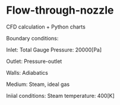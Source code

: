 # Flow-through-nozzle
CFD calculation + Python charts

Boundary conditions:

  Inlet: Total Gauge Pressure: 20000[Pa]
  
  Outlet: Pressure-outlet
  
  Walls: Adiabatics
  
  
Medium: Steam, ideal gas

Iniial conditions:
  Steam temperature: 400[K]
